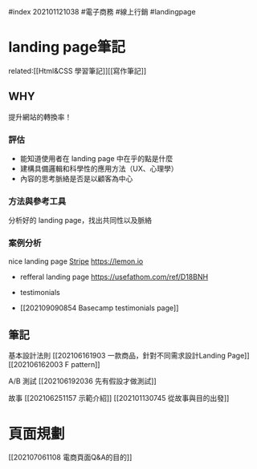 #index 202101121038 #電子商務 #線上行銷 #landingpage 

# landing page筆記
related:[[Html&CSS 學習筆記]][[寫作筆記]]
## WHY
提升網站的轉換率！

### 評估
- 能知道使用者在 landing page 中在乎的點是什麼
- 建構具備邏輯和科學性的應用方法（UX、心理學）
- 內容的思考脈絡是否是以顧客為中心

### 方法與參考工具
分析好的 landing page，找出共同性以及脈絡

### 案例分析

nice landing page
[Stripe](https://stripe.com/gb)
https://lemon.io

- refferal landing page
https://usefathom.com/ref/D18BNH

- testimonials 
- [[202109090854 Basecamp testimonials page]]

## 筆記
基本設計法則
[[202106161903 一款商品，針對不同需求設計Landing Page]]
[[202106162003 F pattern]]

A/B 測試
[[202106192036 先有假設才做測試]]

故事
[[202106251157 示範介紹]]
[[202101130745 從故事與目的出發]]

# 頁面規劃
[[202107061108 電商頁面Q&A的目的]]